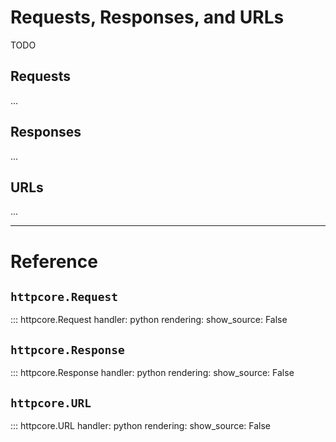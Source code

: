 # Requests, Responses, and URLs

TODO

## Requests

...

## Responses

...

## URLs

...

---

# Reference

## `httpcore.Request`

::: httpcore.Request
    handler: python
    rendering:
        show_source: False

## `httpcore.Response`

::: httpcore.Response
    handler: python
    rendering:
        show_source: False

## `httpcore.URL`

::: httpcore.URL
    handler: python
    rendering:
        show_source: False
